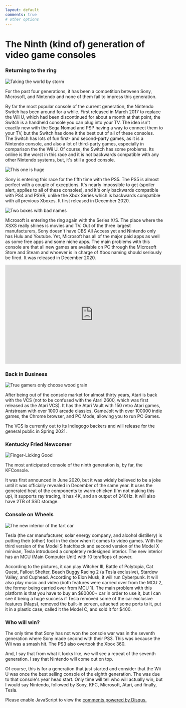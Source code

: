 ```yaml
---
layout: default
comments: true
# other options
---
```


# The Ninth (kind of) generation of video game consoles

### Returning to the ring

![Taking the world by storm](https://thatocelot.files.wordpress.com/2021/01/140007-games-review-nintendo-switch-review-image1-lp6zy9awm04066740693721624096.jpg?w=1024)

For the past four generations, it has been a competition between Sony, Microsoft, and Nintendo and none of them fail to impress this generation.

By far the most popular console of the current generation, the Nintendo Switch has been around for a while. First released in March 2017 to replace the Wii U, which had been discontinued for about a month at that point, the Switch is a handheld console you can plug into your TV. The idea isn't exactly new with the Sega Nomad and PSP having a way to connect them to your TV, but the Switch has done it the best out of all of these consoles. The Switch has lots of fun first- and second-party games, as it is a Nintendo console, and also a lot of third-party games, especially in comparison the the Wii U. Of course, the Switch has some problems. Its online is the worst in this race and it is not backwards compatible with any other Nintendo systems, but, it's still a good console.

![This one is huge](https://thatocelot.files.wordpress.com/2021/01/img-14212529761944947664402.jpg?w=1024)

Sony is entering this race for the fifth time with the PS5. The PS5 is almost perfect with a couple of exceptions. It's nearly impossible to get (spoiler alert, applies to all of these consoles), and it's only backwards compatible with PS4 and PSVR, unlike the Xbox Series which is backwards compatible with all previous Xboxes. It first released in December 2020.

![Two boxes with bad names](https://thatocelot.files.wordpress.com/2021/01/twarren_200909_4177_00306977393659145055158.jpg?w=1024)

Microsoft is entering the ring again with the Series X/S. The place where the XSXS really shines is movies and TV. Out of the three largest manufacturers, Sony doesn't have CBS All Access yet and Nintendo only has Hulu and Youtube. Yet, Microsoft has all of the major paid apps as well as some free apps and some niche apps. The main problems with this console are that all new games are available on PC through the Microsoft Store and Steam and whoever is in charge of Xbox naming should seriously be fired. It was released in December 2020.

<iframe width="560" height="315" src="https://www.youtube.com/embed/P9NbEWFnzZQ" title="YouTube video player" frameborder="0" allow="accelerometer; autoplay; clipboard-write; encrypted-media; gyroscope; picture-in-picture" allowfullscreen></iframe>

### Back in Business

![True gamers only choose wood grain](https://thatocelot.files.wordpress.com/2021/01/atari-vcs-800-onyx-all-in-system-bundle7219310638831545355.jpeg?w=1024)

After being out of the console market for almost thirty years, Atari is back with the VCS (not to be confused with the Atari 2600, which was first released as the Atari VCS). It has the Atari Vault with 150 retro Atari games, Antstream with over 1000 arcade classics, GameJolt with over 100000 indie games, the Chrome browser, and PC Mode, allowing you to run PC Games.

The VCS is currently out to its Indiegogo backers and will release for the general public in Spring 2021.

### Kentucky Fried Newcomer

![Finger-Licking Good](https://thatocelot.files.wordpress.com/2021/01/kfconsole24567615505721766330.jpg?w=1024)

The most anticipated console of the ninth generation is, by far, the KFConsole.

It was first announced in June 2020, but it was widely believed to be a joke until it was officially revealed in December of the same year. It uses the generated heat of the components to warm chicken (I'm not making this up), it supports ray tracing, it has 4K, and an output of 240Hz. It will also have 2TB of SSD storage.

### Console on Wheels

![The new interior of the fart car](https://thatocelot.files.wordpress.com/2021/01/center-display2886537857680801968.jpg?w=730)

Tesla (the car manufacturer, solar energy company, and alcohol distillery) is putting their (other) foot in the door when it comes to video games. With the third version of the Model S hatchback and second version of the Model X minivan, Tesla introduced a completely redesigned interior. The new interior has an MCU (Main Computer Unit) with 10 teraflops of power.

According to the pictures, it can play Witcher III, Battle of Polytopia, Cat Quest, Fallout Shelter, Beach Buggy Racing 2 (a Tesla exclusive), Stardew Valley, and Cuphead. According to Elon Musk, it will run Cyberpunk. It will also play music and video (both features were carried over from the MCU 2, the former being carried over from MCU 1). The main problem with this platform is that you have to buy an $80000+ car in order to use it, but I can see it being a huge success if Tesla removed some of the car exclusive features (Maps), removed the built-in screen, attached some ports to it, put it in a plastic case, called it the Model C, and sold it for $400. 

### Who will win?

The only time that Sony has not won the console war was in the seventh generation where Sony made second with their PS3. This was because the Wii was a smash hit. The PS3 also overtook the Xbox 360.

And, I say that from what it looks like, we will see a repeat of the seventh generation. I say that Nintendo will come out on top.

Of course, this is for a generation that just started and consider that the Wii U was once the best selling console of the eighth generation. The was due to that console's year head start. Only time will tell who will actually win, but I would say Nintendo, followed by Sony, KFC, Microsoft, Atari, and finally, Tesla.

<div id="disqus_thread"></div>
<script>
    /**
    *  RECOMMENDED CONFIGURATION VARIABLES: EDIT AND UNCOMMENT THE SECTION BELOW TO INSERT DYNAMIC VALUES FROM YOUR PLATFORM OR CMS.
    *  LEARN WHY DEFINING THESE VARIABLES IS IMPORTANT: https://disqus.com/admin/universalcode/#configuration-variables    */
    /*
    var disqus_config = function () {
    this.page.url = PAGE_URL;  // Replace PAGE_URL with your page's canonical URL variable
    this.page.identifier = PAGE_IDENTIFIER; // Replace PAGE_IDENTIFIER with your page's unique identifier variable
    };
    */
    (function() { // DON'T EDIT BELOW THIS LINE
    var d = document, s = d.createElement('script');
    s.src = 'https://EXAMPLE.disqus.com/embed.js';
    s.setAttribute('data-timestamp', +new Date());
    (d.head || d.body).appendChild(s);
    })();
</script>
<noscript>Please enable JavaScript to view the <a href="https://disqus.com/?ref_noscript">comments powered by Disqus.</a></noscript>
